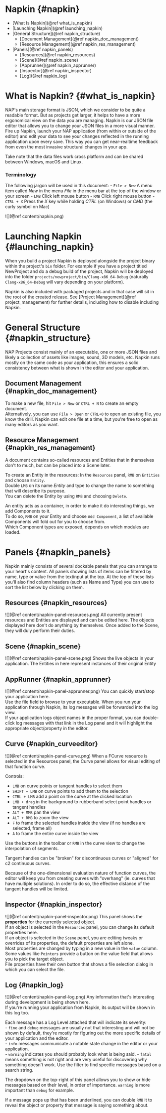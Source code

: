Napkin {#napkin}
=======================
*	[What Is Napkin](@ref what_is_napkin)
*	[Launching Napkin](@ref launching_napkin)
*	[General Structure](@ref napkin_structure)
	* 	[Document Management](@ref napkin_doc_management)
	*	[Resource Management](@ref napkin_res_management)
*	[Panels](@ref napkin_panels)
	* [Resources](@ref napkin_resources)
	* [Scene](@ref napkin_scene)
	* [Apprunner](@ref napkin_apprunner)
	* [Inspector](@ref napkin_inspector)
	* [Log](@ref napkin_log)

What is Napkin? {#what_is_napkin}
=======================

NAP's main storage format is JSON, which we consider to be quite a readable format. But as projects get larger, it helps to have a more ergonomical view on the data you are managing. Napkin is our JSON file editor that allows you to change your JSON files in a more visual manner. Fire up Napkin, launch your NAP application (from within or outside of the editor) and edit your data to see your changes reflected in the running application upon every save. This way you can get near-realtime feedback from even the most invasive structural changes in your app.

Take note that the data files work cross platform and can be shared between Windows, macOS and Linux.

### Terminology
The following jargon will be used in this document:
	- `File > New` A menu item called *New* in the menu *File* in the menu bar at the top of the window or your screen
	- `LMB` Click left mouse button
	- `RMB` Click right mouse button
	- `CTRL + X` Press the *X* key while holding *CTRL* (on Windows) or *CMD* (the curly symbol on Mac)

![](@ref content/napkin.png)

Launching Napkin {#launching_napkin}
=======================

When you build a project Napkin is deployed alongside the project binary within the project's `bin` folder.  For example if you have a project titled NewProject and do a debug build of the project, Napkin will be deployed into the folder `projects/newproject/bin/Clang-x86_64-Debug` (naturally `Clang-x86_64-Debug` will vary depending on your platform).

Napkin is also included with packaged projects and in that case will sit in the root of the created release. See [Project Management](@ref project_management) for further details, including how to disable including Napkin.


General Structure {#napkin_structure}
=======================

NAP Projects consist mainly of an executable, one or more JSON files and likely a collection of assets like images, sound, 3D models, etc. Napkin runs mostly on the same code as your application, this ensures a solid consistency between what is shown in the editor and your application. 

Document Management {#napkin_doc_management}
-----------------------

To make a new file, hit `File > New` or `CTRL + N` to create an empty document.<br> 
Alternatively, you can use `File > Open` or `CTRL+O` to open an existing file, you know the drill.
Napkin can edit one file at a time, but you're free to open as many editors as you want.

Resource Management {#napkin_res_management}
-----------------------

A document contains so-called resources and Entities that in themselves don't to much, but can be placed into a Scene later.
 
To create an Entity in the resources:
In the `Resources` panel, `RMB` on `Entities` and choose `Entity`.<br>
Double `LMB` on its name *Entity* and type to change the name to something that will describe its purpose.<br>
You can delete the Entity by using `RMB` and choosing `Delete`.<br>

An entity acts as a container, in order to make it do interesting things, we add Components to it.<br>
To do so, `RMB` on your Entity and choose `Add Component`, a list of available Components will fold out for you to choose from.<br>
Which Component types are exposed, depends on which modules are loaded.<br>

Panels {#napkin_panels}
=======================

Napkin mainly consists of several dockable panels that you can arrange to your heart's content.
All panels showing lists of items can be filtered by name, type or value from the textinput at the top.
At the top of these lists you'll also find column headers (such as Name and Type) you can use to sort the list below by clicking on them.

Resources {#napkin_resources}
-----------------------

![](@ref content/napkin-panel-resources.png)
All currently present resources and Entities are displayed and can be edited here.
The objects displayed here don't do anything by themselves. Once added to the Scene, they will duly perform their duties. 
 
Scene {#napkin_scene}
-----------------------

![](@ref content/napkin-panel-scene.png)
Shows the live objects in your application. The Entities in here represent instances of their original Entity  

AppRunner {#napkin_apprunner}
-----------------------

![](@ref content/napkin-panel-apprunner.png)
You can quickly start/stop your application here.<br>
Use the file field to browse to your executable. When you run your application through Napkin, its log messages will be forwarded into the log view.<br>
If your application logs object names in the proper format, you can double-click log messages with that link in the Log panel and it will highlight the appropriate object/property in the editor.  
 
Curve {#napkin_curveeditor}
-----------------------
![](@ref content/napkin-panel-curve.png)
When a FCurve resource is selected in the Resources panel, the Curve panel allows for visual editing of that function curve.

Controls:
- `LMB` on curve points or tangent handles to select them
- `SHIFT + LMB` on curve points to add them to the selection
- `CTRL + LMB` add a point on the curve at the clicked location
- `LMB + drag` in the background to rubberband select point handles or tangent handles
- `ALT + MMB` pan the view
- `ALT + RMB` to zoom the view
- `F` to frame the selected handles inside the view (if no handles are selected, frame all)
- `A` to frame the entire curve inside the view

Use the buttons in the toolbar or `RMB` in the curve view to change the interpolation of segments.

Tangent handles can be "broken" for discontinuous curves or "aligned" for c2 continuous curves.

Because of the one-dimensional evaluation nature of function curves, the editor will keep you from creating curves with "overhang" (ie. curves that have multiple solutions). 
In order to do so, the effective distance of the tangent handles will be limited.   

 
Inspector {#napkin_inspector}
-----------------------

![](@ref content/napkin-panel-inspector.png)
This panel shows the **properties** for the currently selected object.<br>
If an object is selected in the `Resources` panel, you can change its default properties here.<br>
If an object is selected in the `Scene` panel, you are editing tweaks or overrides of its properties, the default properties are left alone.<br>
Most properties are changed by typing in a new value in the `value` column. Some values like `Pointers` provide a button on the value field that allows you to pick the target object.<br>
File properties have their own button that shows a file selection dialog in which you can select the file. 

Log {#napkin_log}
-----------------------

![](@ref content/napkin-panel-log.png)
Any information that's interesting during development is being shown here.<br>
If you're running your application from Napkin, its output will be shown in this log too.

Each message has a Log Level attached that will indicate its severity:<br>
	- `fine` and `debug` messages are usually not that interesting and will not be shown by default, they're mostly for figuring out the more specific details of your application and the editor.<br>
	- `info` messages communicate a notable state change in the editor or your application.<br>
	- `warning` indicates you should probably look what is being said.
	- `fatal` means something is not right and are very useful for discovering why something doesn't work.
Use the filter to find specific messages based on a search string.<br>

The dropdown on the top-right of this panel allows you to show or hide messages based on their level, in order of importance. `warning` is more important than `debug` for example.
   
If a message pops up that has been underlined, you can double `RMB` it to reveal the object or property that message is saying something about.
